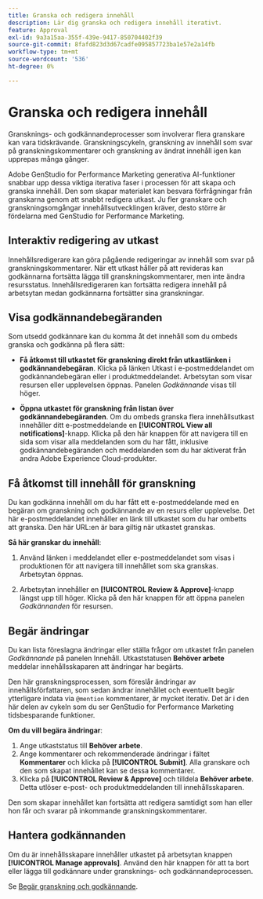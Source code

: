 ```yaml
---
title: Granska och redigera innehåll
description: Lär dig granska och redigera innehåll iterativt.
feature: Approval
exl-id: 9a3a15aa-355f-439e-9417-850704402f39
source-git-commit: 8fafd823d3d67cadfe095857723ba1e57e2a14fb
workflow-type: tm+mt
source-wordcount: '536'
ht-degree: 0%

---
```


# Granska och redigera innehåll

Gransknings- och godkännandeprocesser som involverar flera granskare kan vara tidskrävande. Granskningscykeln, granskning av innehåll som svar på granskningskommentarer och granskning av ändrat innehåll igen kan upprepas många gånger.

Adobe GenStudio for Performance Marketing generativa AI-funktioner snabbar upp dessa viktiga iterativa faser i processen för att skapa och granska innehåll. Den som skapar materialet kan besvara förfrågningar från granskarna genom att snabbt redigera utkast. Ju fler granskare och granskningsomgångar innehållsutvecklingen kräver, desto större är fördelarna med GenStudio for Performance Marketing.

## Interaktiv redigering av utkast

Innehållsredigerare kan göra pågående redigeringar av innehåll som svar på granskningskommentarer. När ett utkast håller på att revideras kan godkännarna fortsätta lägga till granskningskommentarer, men inte ändra resursstatus. Innehållsredigeraren kan fortsätta redigera innehåll på arbetsytan medan godkännarna fortsätter sina granskningar.

## Visa godkännandebegäranden

Som utsedd godkännare kan du komma åt det innehåll som du ombeds granska och godkänna på flera sätt:

* **Få åtkomst till utkastet för granskning direkt från utkastlänken i godkännandebegäran**. Klicka på länken Utkast i e-postmeddelandet om godkännandebegäran eller i produktmeddelandet.  Arbetsytan som visar resursen eller upplevelsen öppnas. Panelen _Godkännande_ visas till höger.

* **Öppna utkastet för granskning från listan över godkännandebegäranden**. Om du ombeds granska flera innehållsutkast innehåller ditt e-postmeddelande en **[!UICONTROL View all notifications]**-knapp. Klicka på den här knappen för att navigera till en sida som visar alla meddelanden som du har fått, inklusive godkännandebegäranden och meddelanden som du har aktiverat från andra Adobe Experience Cloud-produkter.

## Få åtkomst till innehåll för granskning

Du kan godkänna innehåll om du har fått ett e-postmeddelande med en begäran om granskning och godkännande av en resurs eller upplevelse. Det här e-postmeddelandet innehåller en länk till utkastet som du har ombetts att granska. Den här URL:en är bara giltig när utkastet granskas.

**Så här granskar du innehåll**:

1. Använd länken i meddelandet eller e-postmeddelandet som visas i produktionen för att navigera till innehållet som ska granskas. Arbetsytan öppnas.

1. Arbetsytan innehåller en **[!UICONTROL Review & Approve]**-knapp längst upp till höger. Klicka på den här knappen för att öppna panelen _Godkännanden_ för resursen.

## Begär ändringar

Du kan lista föreslagna ändringar eller ställa frågor om utkastet från panelen _Godkännande_ på panelen Innehåll. Utkaststatusen **Behöver arbete** meddelar innehållsskaparen att ändringar har begärts.

Den här granskningsprocessen, som föreslår ändringar av innehållsförfattaren, som sedan ändrar innehållet och eventuellt begär ytterligare indata via `@mention` kommentarer, är mycket iterativ. Det är i den här delen av cykeln som du ser GenStudio for Performance Marketing tidsbesparande funktioner.

**Om du vill begära ändringar**:

1. Ange utkaststatus till **Behöver arbete**.
1. Ange kommentarer och rekommenderade ändringar i fältet **Kommentarer** och klicka på **[!UICONTROL Submit]**. Alla granskare och den som skapat innehållet kan se dessa kommentarer.
1. Klicka på **[!UICONTROL Review & Approve]** och tilldela **Behöver arbete**. Detta utlöser e-post- och produktmeddelanden till innehållsskaparen.

Den som skapar innehållet kan fortsätta att redigera samtidigt som han eller hon får och svarar på inkommande granskningskommentarer.

## Hantera godkännanden

Om du är innehållsskapare innehåller utkastet på arbetsytan knappen **[!UICONTROL Manage approvals]**. Använd den här knappen för att ta bort eller lägga till godkännare under gransknings- och godkännandeprocessen.

Se [Begär granskning och godkännande](./request-review.md).
